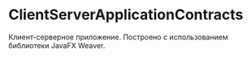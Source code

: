 # ClientServerApplicationContracts

Клиент-серверное приложение. Построено с использованием библиотеки JavaFX Weaver.
